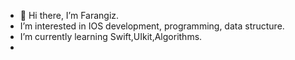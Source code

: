 - 👋 Hi there, I’m Farangiz.
- I’m interested in IOS development, programming, data structure.
- I’m currently learning Swift,UIkit,Algorithms.
- 



